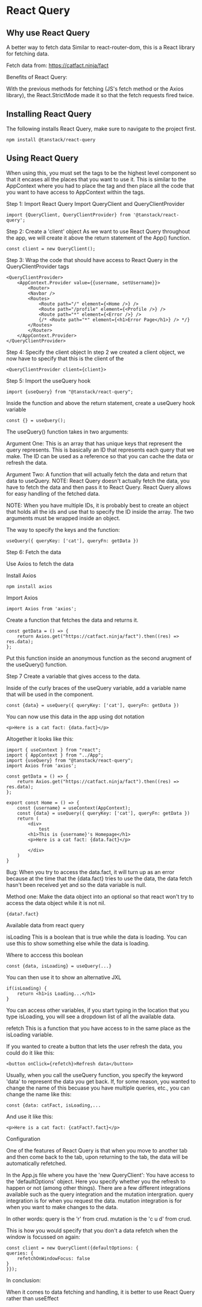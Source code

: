# React Query

## Why use React Query

A better way to fetch data
Similar to react-router-dom, this is a React library for fetching data.

Fetch data from: https://catfact.ninja/fact

Benefits of React Query:

With the previous methods for fetching (JS's fetch method or the Axios library), the React.StrictMode made it so that
the fetch requests fired twice.


## Installing React Query

The following installs React Query, make sure to navigate to the project first.
```
npm install @tanstack/react-query
```

## Using React Query

When using this, you must set the tags to be the highest level component so that it encases all the places that you want to use it.
This is similar to the AppContext where you had to place the <AppContext> tag and then place all the code that you want to have access
to AppContext within the <AppContext> tags.

Step 1: Import React Query
Import QueryClient and QueryClientProvider
```
import {QueryClient, QueryClientProvider} from '@tanstack/react-query';
```

Step 2: Create a 'client' object
As we want to use React Query throughout the app, we will create it above the return statement of the App() function.
```
const client = new QueryClient();
```

Step 3: Wrap the code that should have access to React Query in the QueryClientProvider tags
```
<QueryClientProvider>
    <AppContext.Provider value={{username, setUsername}}>
        <Router>
        <Navbar />
        <Routes>
            <Route path="/" element={<Home />} />
            <Route path="/profile" element={<Profile />} />
            <Route path="*" element={<Error />} />
            {/* <Route path="*" element={<h1>Error Page</h1>} /> */}
        </Routes>
        </Router>
    </AppContext.Provider>
</QueryClientProvider>
```

Step 4: Specify the client object
In step 2 we created a client object, we now have to specify that this is the client of the <QueryClientProvider>
```
<QueryClientProvider client={client}>
```

Step 5: Import the useQuery hook
```
import {useQuery} from "@tanstack/react-query";
```

Inside the function and above the return statement, create a useQuery hook variable
```
const {} = useQuery();
```

The useQuery() function takes in two arguments:

Argument One:
This is an array that has unique keys that represent the query represents.
This is basically an ID that represents each query that we make.
The ID can be used as a reference so that you can cache the data or refresh the data.

Argument Two:
A function that will actually fetch the data and return that data to useQuery.
NOTE: React Query doesn't actually fetch the data, you have to fetch the data and then pass it to React Query.
        React Query allows for easy handling of the fetched data.

NOTE:
When you have multiple IDs, it is probably best to create an object that holds all the ids and 
use that to specify the ID inside the array.
The two arguments must be wrapped inside an object.

The way to specify the keys and the function:
```
useQuery({ queryKey: ['cat'], queryFn: getData })
```

Step 6: Fetch the data

Use Axios to fetch the data

Install Axios
```
npm install axios
```

Import Axios
```
import Axios from 'axios';
```

Create a function that fetches the data and returns it.
```
const getData = () => {
    return Axios.get("https://catfact.ninja/fact").then((res) => res.data);
};
```

Put this function inside an anonymous function as the second arugment of the useQuery() function.

Step 7 Create a variable that gives access to the data.

Inside of the curly braces of the useQuery variable, add a variable name that will be used in the component.
```
const {data} = useQuery({ queryKey: ['cat'], queryFn: getData })
```

You can now use this data in the app using dot notation
```
<p>Here is a cat fact: {data.fact}</p>
```

Altogether it looks like this:
```
import { useContext } from "react";
import { AppContext } from "../App";
import {useQuery} from "@tanstack/react-query";
import Axios from 'axios';

const getData = () => {
    return Axios.get("https://catfact.ninja/fact").then((res) => res.data);
};

export const Home = () => {
    const {username} = useContext(AppContext);
    const {data} = useQuery({ queryKey: ['cat'], queryFn: getData })
    return (
        <div>
            test
        <h1>This is {username}'s Homepage</h1>
        <p>Here is a cat fact: {data.fact}</p>

        </div>
    )
}
```

Bug:
When you try to access the data.fact, it will turn up as an error because at the time that the {data.fact}
tries to use the data, the data fetch hasn't been received yet and so the data variable is null.

Method one:
Make the data object into an optional so that react won't try to access the data object while it is not nil.
```
{data?.fact}
```

Available data from react query

isLoading
This is a boolean that is true while the data is loading.
You can use this to show something else while the data is loading.

Where to acccess this boolean
```
const {data, isLoading} = useQuery(...}
```

You can then use it to show an alternative JXL
```
if(isLoading) {
    return <h1>is Loading...</h1>
}
```

You can access other variables, if you start typing in the location that you type isLoading,
you will see a dropdown list of all the available data.


refetch
This is a function that you have access to in the same place as the isLoading variable.

If you wanted to create a button that lets the user refresh the data, you could do it like this:
```
<button onClick={refetch}>Refresh data</button>
```

Usually, when you call the useQuery function, you specify the keyword 'data' to represent the data you get back.
If, for some reason, you wanted to change the name of this becuase you have multiple queries, etc., you can change the 
name like this:
```
const {data: catFact, isLoading,...
```
And use it like this:
```
<p>Here is a cat fact: {catFact?.fact}</p>
```

Configuration

One of the features of React Query is that when you move to another tab and then come back to the tab,
upon returning to the tab, the data will be automatically refetched.

In the App.js file where you have the 'new QueryClient':
You have access to the 'defaultOptions' object.
Here you specify whether you the refresh to happen or not (among other things).
There are a few different integrations available such as the query integration and the mutation intergration.
query integration is for when you request the data.
mutation integration is for when you want to make changes to the data.

In other words:
query is the 'r' from crud.
mutation is the 'c u d' from crud.

This is how you would specify that you don't a data refetch when the window is focussed on again:
```
const client = new QueryClient({defaultOptions: {
queries: {
    refetchOnWindowFocus: false
}
}});
```

In conclusion:

When it comes to data fetching and handling,
it is better to use React Query rather than useEffect


